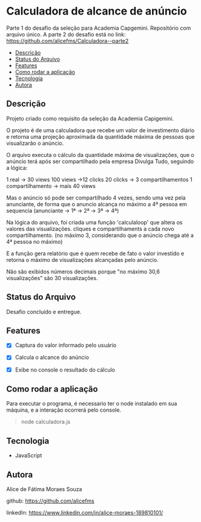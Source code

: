 # Calculadora de alcance de anúncio

Parte 1 do desafio da seleção para Academia Capgemini. 
Repositório com arquivo único.
A parte 2 do desafio está no link: https://github.com/alicefms/Calculadora--parte2


 * [Descrição](##Descrição)
 * [Status do Arquivo ](##Status)
 * [Features](##Features)
 * [Como rodar a aplicação](##ComoRodar)
 * [Tecnologia](##Tecnologia)
 * [Autora](##Autora)


## Descrição

Projeto criado como requisito da seleção da Academia Capigemini.

O projeto é de uma calculadora que recebe um valor de investimento diário e retorna uma projeção aproximada da quantidade máxima de pessoas que visualizarão o anúncio.

O arquivo executa o cálculo da quantidade máxima de visualizações, que o anúncio terá após ser compartilhado pela empresa Divulga Tudo, seguindo a lógica:

1 real -> 30 views
100 views ->12 clicks
20 clicks -> 3 compartilhamentos
1 compartilhamento -> mais 40 views

Mas o anúncio só pode ser compartilhado 4 vezes, sendo uma vez pela anunciante, de forma que o anuncio alcança no máximo a 4ª pessoa em sequencia (anunciante -> 1ª -> 2ª -> 3ª -> 4ª)

Na lógica do arquivo, foi criada uma função 'calculaloop' que altera os valores das visualizações. cliques e compartilhaments a cada novo compartilhamento. (no máximo 3, considerando que o anúncio chega até a 4ª pessoa no máximo)

E a função gera relatório que é quem recebe de fato o valor investido e retorna o máximo de visualizações alcançadas pelo anúncio.

Não são exibidos números decimais porque "no máximo 30,6 visualizações" são 30 visualizações.

## Status do Arquivo 

Desafio concluído e entregue.

## Features

- [x] Captura do valor informado pelo usuário
- [x] Calcula o alcance do anúncio
- [x] Exibe no console o resultado do cálculo


## Como rodar a aplicação


Para executar o programa, é necessario ter o node instalado em sua máquina, e a interação ocorrerá pelo console.

> node calculadora.js


## Tecnologia

- JavaScript

## Autora

Alice de Fátima Moraes Souza

github: https://github.com/alicefms

linkedIn: https://www.linkedin.com/in/alice-moraes-189810101/
